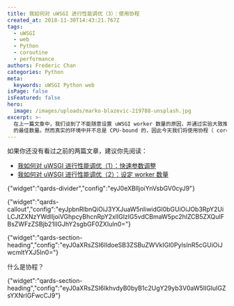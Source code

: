 ```yaml
---
title: 我如何对 uWSGI 进行性能调优（3）：使用协程
created_at: 2018-11-30T14:43:21.767Z
tags:
  - uWSGI
  - web
  - Python
  - coroutine
  - performance
authors: Frederic Chan
categories: Python
meta:
  keywords: uWSGI Python web
isPage: false
isFeatured: false
hero:
  image: /images/uploads/marko-blazevic-219788-unsplash.jpg
excerpt: >-
  在上一篇文章中，我们谈到了不能随意设置 uWSGI worker 数量的原因，并通过实验大致推算出了在 CPU-bound 的程序中 worker
  的最佳数量。然而真实的环境中并不总是 CPU-bound 的，因此今天我们将使用协程（ coroutine ）来优化 IO-bound 时的情况。
---
```

如果你还没有看过之前的两篇文章，建议你先阅读：

* [我如何对 uWSGI 进行性能调优（1）：快速参数调整](https://blog.admirable.pro/posts/uwsgi-performance-tuning/)
* [我如何对 uWSGI 进行性能调优（2）：设定 worker 数量](https://blog.admirable.pro/posts/uwsgi-performance-tuning-2/)

{"widget":"qards-divider","config":"eyJ0eXBlIjoiYnVsbGV0cyJ9"}

{"widget":"qards-callout","config":"eyJpbnRlbnQiOiJ3YXJuaW5nIiwidGl0bGUiOiJOb3RpY2UiLCJtZXNzYWdlIjoiVGhpcyBhcnRpY2xlIGlzIG5vdCBmaW5pc2hlZCB5ZXQuIFBsZWFzZSBjb21lIGJhY2sgbGF0ZXIuIn0="}

{"widget":"qards-section-heading","config":"eyJ0aXRsZSI6IldoeSB3ZSBuZWVkIGl0PyIsInR5cGUiOiJwcmltYXJ5In0="}

什么是协程？

{"widget":"qards-section-heading","config":"eyJ0aXRsZSI6IkhvdyB0byB1c2UgY29yb3V0aW5lIGluIGZsYXNrIGFwcCJ9"}
